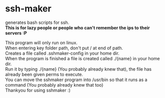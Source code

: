 # ssh-maker
generates bash scripts for ssh.  
**This is for lazy people or people who can't remember the ips to their servers :P**

This program will only run on linux.  
When entering key folder path, don't put / at end of path.  
Creates a file called .sshmaker-config in your home dir.  
When the program is finished a file is created called ./{name} in your home dir.  
Run it by typing ./{name} (You probably already knew that), the file has already been given perms to execute.  
You can move the sshmaker program into /usr/bin so that it runs as a command (You probably already knew that too)  
Thankyou for using sshmaker :)
